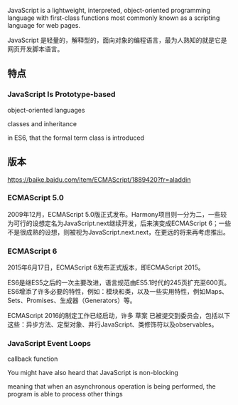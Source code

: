 JavaScript is a lightweight, interpreted, object-oriented programming language with first-class functions most commonly known as a scripting language for web pages.

JavaScript 是轻量的，解释型的，面向对象的编程语言，最为人熟知的就是它是网页开发脚本语言。


## 特点
### JavaScript Is Prototype-based

object-oriented languages

classes and inheritance

in ES6, that the formal term class is introduced


## 版本
https://baike.baidu.com/item/ECMAScript/1889420?fr=aladdin

### ECMAScript 5.0
2009年12月，ECMAScript 5.0版正式发布。Harmony项目则一分为二，一些较为可行的设想定名为JavaScript.next继续开发，后来演变成ECMAScript 6；一些不是很成熟的设想，则被视为JavaScript.next.next，在更远的将来再考虑推出。

### ECMAScript 6
2015年6月17日，ECMAScript 6发布正式版本，即ECMAScript 2015。

ES6是继ES5之后的一次主要改进，语言规范由ES5.1时代的245页扩充至600页。ES6增添了许多必要的特性，例如：模块和类，以及一些实用特性，例如Maps、Sets、Promises、生成器（Generators）等。

ECMAScript 2016的制定工作已经启动，许多 草案 已被提交到委员会，包括以下这些：异步方法、定型对象、并行JavaScript、类修饰符以及observables。


### JavaScript Event Loops

callback function

You might have also heard that JavaScript is non-blocking

meaning that when an asynchronous operation is being performed, the program is able to process other things


